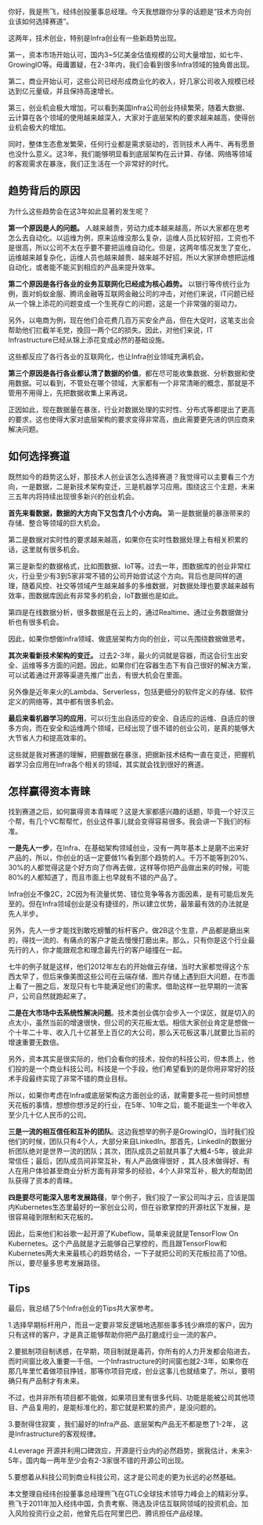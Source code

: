 你好，我是熊飞，经纬创投董事总经理。今天我想跟你分享的话题是“技术方向创业该如何选择赛道”。

这两年，技术创业，特别是Infra创业有一些新趋势出现。

第一，资本市场开始认可，国内3~5亿美金估值规模的公司大量增加，如七牛、GrowingIO等。毋庸置疑，在2-3年内，我们会看到很多Infra领域的独角兽出现。

第二，商业开始认可，这些公司已经形成商业化的收入，好几家公司收入规模已经达到亿元量级，并且保持高速增长。

第三，创业机会极大增加，可以看到美国Infra公司创业持续繁荣，随着大数据、云计算在各个领域的使用越来越深入，大家对于底层架构的要求越来越高，使得创业机会极大的增加。

同时，整体生态愈发繁荣，任何行业都是需求驱动的，否则技术人再牛、再有愿景也没什么意义。这3年，我们能够明显看到底层架构在云计算、存储、网络等领域的客观需求在暴涨，我们正生活在一个非常好的时代。

## 趋势背后的原因

为什么这些趋势会在这3年如此显著的发生呢？

**第一个原因是人的问题。** 人越来越贵，劳动力成本越来越高，所以大家都在思考怎么去自动化。以运维为例，原来运维没那么复杂，运维人员比较好招，工资也不是很高，所以公司不太在乎要不要把运维自动化。但是，这两年情况发生了变化，运维越来越复杂化，运维人员也越来越贵、越来越不好招，所以大家拼命想把运维自动化，或者能不能买到相应的产品来提升效率。

**第二个原因是各行各业的业务互联网化已经成为核心趋势。** 以银行等传统行业为例，面对蚂蚁金服、腾讯金融等互联网金融公司的冲击，对他们来说，IT问题已经从一个锦上添花的问题变成一个生死存亡的问题，这是一个非常强的驱动力。

另外，以电商为例，现在他们会花费几百万买安全产品，但在大促时，这笔支出会帮助他们拦截羊毛党，挽回一两个亿的损失。因此，对他们来说，IT Infrastructure已经从锦上添花变成必然的基础设施。

这些都反应了各行各业的互联网化，也让Infra创业领域充满机会。

**第三个原因是各行各业都认清了数据的价值**，都在尽可能收集数据、分析数据和使用数据。可以看到，不管处在哪个领域，大家都有一个非常清晰的概念，那就是不管用不用得上，先把数据收集上来再说。

正因如此，现在数据量在暴涨，行业对数据处理的实时性、分布式等都提出了更高的要求，这也使得大家对底层架构的要求变得非常高，由此需要更先进的供应商来解决问题。

## 如何选择赛道

既然如今的趋势这么好，那技术人创业该怎么选择赛道？我觉得可以主要看三个方向，一是数据，二是新技术架构变迁，三是机器学习应用。围绕这三个主题，未来三五年内将持续出现很多新兴的创业机会。

**首先来看数据，数据的大方向下又包含几个小方向。** 第一是数据量的暴涨带来的存储、整合等领域的巨大机会。

第二是数据对实时性的要求越来越高，如果你在实时性数据处理上有相关积累的话，这里就有很多机会。

第三是新型的数据格式，比如图数据、IoT等。过去一年，图数据库的创业非常红火，行业至少有3到5家非常不错的公司开始尝试这个方向。背后也是同样的道理，随着风控、社交等领域产生越来越多的多维数据，对数据处理也要求越来越有效率，图数据库因此有非常多的机会，IoT数据也是如此。

第四是在线数据分析，很多数据是在云上的，通过Realtime、通过业务数据做分析也有很多机会。

因此，如果你想做Infra领域、做底层架构方向的创业，可以先围绕数据做思考。

**其次来看新技术架构的变迁。** 过去2-3年，最火的词就是容器，而这会衍生出安全、运维等多方面的问题。因此，如果你们在容器生态下有自己很好的解决方案，可以试着通过开源等渠道先推广出去，有很大机会在里面。

另外像是近年来火的Lambda、Serverless，包括更细分的软件定义的存储、软件定义的网络等，其中都有很多机会。

**最后来看机器学习的应用**，可以衍生出自适应的安全、自适应的运维、自适应的很多方向，而在安全和运维两个领域，已经出现了很不错的创业公司，是真的能够大大节省人力和提高效率的。

这些就是我对赛道的理解，把握数据在暴涨，把据新技术结构一直在变迁，把握机器学习会应用在Infra各个相关的领域，其实就会找到很好的赛道。

## 怎样赢得资本青睐

找到赛道之后，如何赢得资本青睐呢？这是大家都感兴趣的话题，毕竟一个好汉三个帮，有几个VC帮帮忙，创业这件事儿就会变得容易很多。我会讲一下我们的标准。

**一是先人一步**，在Infra、在基础架构领域创业，没有一两年基本上是磨不出来好产品的，所以，你创业的话一定要做1%看到那个趋势的人。千万不能等到20%、30%的人都觉得这是个好方向了你再去做，这样等你把产品做出来的时候，可能80%的人都知道了，而且市面上也早就有不错的产品了。

Infra创业不像2C，2C因为有流量优势、错位竞争等各方面因素，是有可能后发先至的。但在Infra领域创业是没有捷径的，所以建立优势，最笨最有效的办法就是先人半步。

另外，先人一步才能找到敢吃螃蟹的标杆客户。做2B这个生意，产品都是磨出来的，得找一流的、有痛点的客户才能去慢慢打磨出来。那么，只有你是这个行业最先行的人，你才能跟观念和理念最先行的客户碰撞在一起。

七牛的例子就是这样，他们2012年左右的开始做云存储，当时大家都觉得这个东西太早了，但后来像美图这些公司在云端存储、图片存储上遇到巨大问题，在市面上看了一圈之后，发现只有七牛能满足他们的需求。借助这样一批早期的一流客户，公司自然就跑起来了。

**二是在大市场中去系统性解决问题**。技术类创业偶尔会步入一个误区，就是切入的点太小，虽然当前的增速很快，但公司的天花板太低。相信大家创业肯定是想做一个十年二十年、收入几十亿甚至上百亿的大公司，那么天花板这事儿就要比当前的增速重要无数倍。

另外，资本其实是很实际的，他们会看你的技术，投你的科技公司，但本质上，他们投的是一个商业科技公司。科技是一个手段，他们希望看到的是你用非常好的技术手段最终实现了非常不错的商业目标。

所以，如果你考虑在Infra或底层架构这方面创业的话，就需要多花一些时间想想天花板的事情，想想你想涉足的行业，在5年、10年之后，能不能诞生一个年收入至少几十亿人民币的公司。

**三是一流的相互信任和互补的团队**。这边我想举的例子是GrowingIO，当时我们投他们的时候，团队只有4个人，大部分来自LinkedIn。那首先，LinkedIn的数据分析团队绝对是世界一流的团队；其次，团队成员之前就共事了大概4-5年，彼此非常信任；最后，团队成员间非常互补，有人产品做得很好 ，其人技术做得好、有人在用户体验甚至商业分析方面有非常多的经验，4个人非常互补，极大的帮助团队获得了资本的青睐。

**四是要尽可能深入思考发展路径**，举个例子，我们投了一家公司叫才云，应该是国内Kubernetes生态里最好的一家创业公司，但在谷歌掌控的开源社区下发展，是很容易碰到限制和天花板的。

因此，后来他们和谷歌一起开源了Kubeflow，简单来说就是TensorFlow On Kubernetes。这个产品就是才云能够自己掌控的，而且跟TensorFlow和Kubernetes两大未来最核心的趋势结合，一下子就把公司的天花板拉高了10倍。所以，要尽量多思考发展路径。

## Tips

最后，我总结了5个Infra创业的Tips共大家参考。

1.选择早期标杆用户，而且一定要非常反逻辑地选那些事多钱少麻烦的客户，因为只有这样的客户，才是真正能够帮助你把产品打磨成行业一流的客户。

2.要抵制项目制诱惑，在早期，项目制就是毒药，你所有的人力开发都会陷进去，而时间窗比收入重要一千倍。一个Infrastructure的时间窗也就2-3年，如果你在那几年里忙着做项目挣钱，那等你项目完成，创业这事儿也就结束了。所以，要明确只有产品制才有未来。

不过，也并非所有项目都不能做，如果项目里有很多代码、功能是能被公司其他项目、产品复用的，是能标准化的，那它就是积累的资产，是没问题的。

3.要耐得住寂寞 ，我们最好的Infra产品、底层架构产品无不都是憋了1-2年， 这是Infrastructure的客观规律。

4.Leverage 开源并利用口碑效应，开源是行业内的必然趋势，据我估计，未来3-5年，国内每一两年至少会有2-3家很不错的开源公司出现。

5.要想着从科技公司到商业科技公司，这才是公司走的更为长远的必然基础。

本文整理自经纬创投董事总经理熊飞在GTLC全球技术领导力峰会上的精彩分享。熊飞于2011年加入经纬中国，负责考察、筛选及评估互联网领域的投资机会。加入风险投资行业之前，他曾先后在阿里巴巴、腾讯担任产品经理。